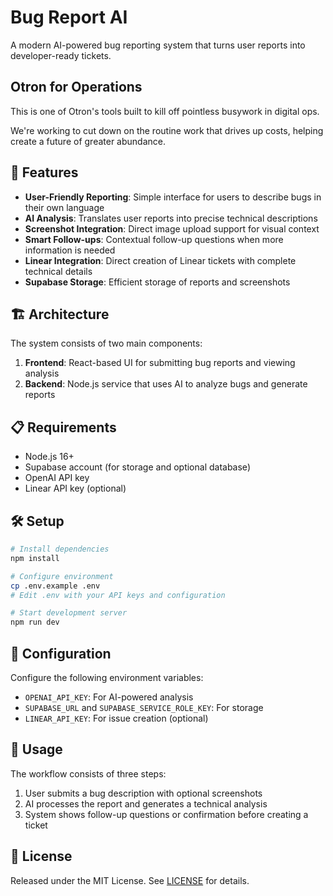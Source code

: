 # Bug Report AI

A modern AI-powered bug reporting system that turns user reports into developer-ready tickets.


## Otron for Operations

This is one of Otron's tools built to kill off pointless busywork in digital ops. 

We're working to cut down on the routine work that drives up costs, helping create a future of greater abundance.

## 🚀 Features

- **User-Friendly Reporting**: Simple interface for users to describe bugs in their own language
- **AI Analysis**: Translates user reports into precise technical descriptions
- **Screenshot Integration**: Direct image upload support for visual context
- **Smart Follow-ups**: Contextual follow-up questions when more information is needed
- **Linear Integration**: Direct creation of Linear tickets with complete technical details
- **Supabase Storage**: Efficient storage of reports and screenshots

## 🏗️ Architecture

The system consists of two main components:

1. **Frontend**: React-based UI for submitting bug reports and viewing analysis
2. **Backend**: Node.js service that uses AI to analyze bugs and generate reports

## 📋 Requirements

- Node.js 16+
- Supabase account (for storage and optional database)
- OpenAI API key
- Linear API key (optional)

## 🛠️ Setup

```bash
# Install dependencies
npm install

# Configure environment
cp .env.example .env
# Edit .env with your API keys and configuration

# Start development server
npm run dev
```

## 🔧 Configuration

Configure the following environment variables:

- `OPENAI_API_KEY`: For AI-powered analysis
- `SUPABASE_URL` and `SUPABASE_SERVICE_ROLE_KEY`: For storage
- `LINEAR_API_KEY`: For issue creation (optional)

## 📖 Usage

The workflow consists of three steps:

1. User submits a bug description with optional screenshots
2. AI processes the report and generates a technical analysis
3. System shows follow-up questions or confirmation before creating a ticket


## 📄 License

Released under the MIT License. See [LICENSE](LICENSE) for details.
